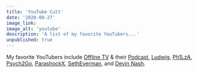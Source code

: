 ```yaml
---
title: 'YouTube Cult'
date: '2020-08-27'
image_link:
image_alt: 'youtube'
description: 'A list of my favorite YouTubers...'
unpublished: true
---
```

<p>My favorite YouTubers include <a href="https://www.youtube.com/c/OfflineTVgg">Offline TV</a> & their <a href="https://www.youtube.com/channel/UCuaIy5fmf85DkOnUUdn4ihQ">Podcast</a>, <a href="https://www.youtube.com/c/Ludwigahgren">Ludwig</a>, <a href="https://www.youtube.com/c/ph1lza">Ph1LzA</a>, <a href="https://www.youtube.com/user/Psych2GoTv">Psych2Go</a>, <a href="https://www.youtube.com/channel/UCKUnB5P0cdfnufPCKkGecqQ">ParashockX</a>, <a href="https://www.youtube.com/user/SethEverman">SethEverman</a>, and <a href="https://www.youtube.com/channel/UCZ1fbizRtEOC3dbiFsVUaCQ">Devin Nash</a>.</p>
